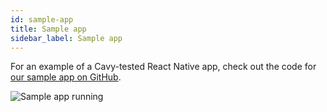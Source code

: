 ```yaml
---
id: sample-app
title: Sample app
sidebar_label: Sample app
---
```


For an example of a Cavy-tested React Native app, check out the code for
[our sample app on GitHub](https://github.com/pixielabs/cavy/tree/master/sample-app/CavyDirectory).

![Sample app running](https://user-images.githubusercontent.com/126989/46629651-8b925e80-cb39-11e8-90b4-23d447d818f9.gif)